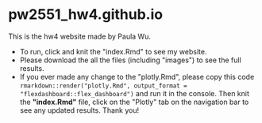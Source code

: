 # pw2551_hw4.github.io
This is the hw4 website made by Paula Wu.<br>
* To run, click and knit the "index.Rmd" to see my website.<br>
* Please download the all the files (including "images") to see the full results.<br>
* If you ever made any change to the "plotly.Rmd", please copy this code `rmarkdown::render("plotly.Rmd", output_format = "flexdashboard::flex_dashboard")` and run it in the console. Then knit the **"index.Rmd"** file, click on the "Plotly" tab on the navigation bar to see any updated results. Thank you!
